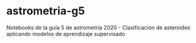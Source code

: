 # astrometria-g5
Notebooks de la guía 5 de astrometría 2020 - Clasificación de asteroides aplicando modelos de aprendizaje supervisado
